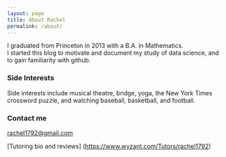 ```yaml
---
layout: page
title: About Rachel
permalink: /about/
---
```


I graduated from Princeton in 2013 with a B.A. in Mathematics.  
I started this blog to motivate and document my study of data science, and to gain familiarity with github.


### Side Interests

Side interests include musical theatre, bridge, yoga, the New York Times crossword puzzle, and watching baseball, basketball, and football. 

### Contact me

[rachel1792@gmail.com](mailto:rachel1792@gmail.com)  

[Tutoring bio and reviews] (https://www.wyzant.com/Tutors/rachel1792)
